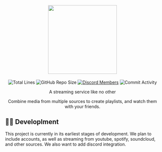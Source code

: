 <h1 align="center">
  <img src="https://github.com/SonyTV-Bryson/bryson-hub/blob/main/assets/logo.png?raw=true" width="224px"/><br/>
</h1>

<p align="center">
<img src="https://img.shields.io/tokei/lines/github/SonyTV-Bryson/bryson-hub?color=%23FF9900" alt="Total Lines" />
<img src="https://img.shields.io/github/repo-size/SonyTV-Bryson/bryson-hub?color=%23FF9900&logo=GitHub" alt="GitHub Repo Size" />
<a href="https://discord.gg/gCSwXAnsA5"><img src="https://img.shields.io/discord/878500084025810974?color=%23FF9900&label=discord&logo=Discord" alt="Discord Members"></a>
<img src="https://img.shields.io/github/commit-activity/m/SonyTV-Bryson/bryson-hub?color=%23FF9900&logo=GitHub" alt="Commit Activity" />
</p>

<p align="center">A streaming service like no other</p>
<p align="center">Combine media from multiple sources to create playlists, and watch them with your friends.</p>

## 👨‍💻 Developlment

This project is currently in its earliest stages of development. We plan to include accounts, as well as streaming from youtube, spotify, soundcloud, and other sources. We also want to add discord integration.